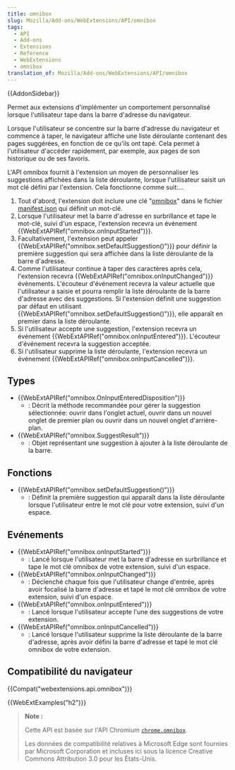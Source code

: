 ```yaml
---
title: omnibox
slug: Mozilla/Add-ons/WebExtensions/API/omnibox
tags:
  - API
  - Add-ons
  - Extensions
  - Reference
  - WebExtensions
  - omnibox
translation_of: Mozilla/Add-ons/WebExtensions/API/omnibox
---
```

{{AddonSidebar}}

Permet aux extensions d'implémenter un comportement personnalisé lorsque l'utilisateur tape dans la barre d'adresse du navigateur.

Lorsque l'utilisateur se concentre sur la barre d'adresse du navigateur et commence à taper, le navigateur affiche une liste déroulante contenant des pages suggérées, en fonction de ce qu'ils ont tapé. Cela permet à l'utilisateur d'accéder rapidement, par exemple, aux pages de son historique ou de ses favoris.

L'API omnibox fournit à l'extension un moyen de personnaliser les suggestions affichées dans la liste déroulante, lorsque l'utilisateur saisit un mot clé défini par l'extension. Cela fonctionne comme suit:...

1.  Tout d'abord, l'extension doit inclure une clé "[omnibox](/fr/docs/Mozilla/Add-ons/WebExtensions/manifest.json/omnibox)" dans le fichier [manifest.json](/fr/docs/Mozilla/Add-ons/WebExtensions/manifest.json) qui définit un mot-clé.
2.  Lorsque l'utilisateur met la barre d'adresse en surbrillance et tape le mot-clé, suivi d'un espace, l'extension recevra un événement  {{WebExtAPIRef("omnibox.onInputStarted")}}.
3.  Facultativement, l'extension peut appeler  {{WebExtAPIRef("omnibox.setDefaultSuggestion()")}} pour définir la première suggestion qui sera affichée dans la liste déroulante de la barre d'adresse.
4.  Comme l'utilisateur continue à taper des caractères après cela, l'extension recevra {{WebExtAPIRef("omnibox.onInputChanged")}} événements. L'écouteur d'événement recevra la valeur actuelle que l'utilisateur a saisie et pourra remplir la liste déroulante de la barre d'adresse avec des suggestions. Si l'extension définit une suggestion par défaut en utilisant {{WebExtAPIRef("omnibox.setDefaultSuggestion()")}}, elle apparaît en premier dans la liste déroulante.
5.  Si l'utilisateur accepte une suggestion, l'extension recevra un événement  {{WebExtAPIRef("omnibox.onInputEntered")}}. L'écouteur d'événement recevra la suggestion acceptée.
6.  Si l'utilisateur supprime la liste déroulante, l'extension recevra un événement {{WebExtAPIRef("omnibox.onInputCancelled")}}.

## Types

- {{WebExtAPIRef("omnibox.OnInputEnteredDisposition")}}
  - : Décrit la méthode recommandée pour gérer la suggestion sélectionnée: ouvrir dans l'onglet actuel, ouvrir dans un nouvel onglet de premier plan ou ouvrir dans un nouvel onglet d'arrière-plan.
- {{WebExtAPIRef("omnibox.SuggestResult")}}
  - : Objet représentant une suggestion à ajouter à la liste déroulante de la barre.

## Fonctions

- {{WebExtAPIRef("omnibox.setDefaultSuggestion()")}}
  - : Définit la première suggestion qui apparaît dans la liste déroulante lorsque l'utilisateur entre le mot clé pour votre extension, suivi d'un espace.

## Evénements

- {{WebExtAPIRef("omnibox.onInputStarted")}}
  - : Lancé lorsque l'utilisateur met la barre d'adresse en surbrillance et tape le mot clé omnibox de votre extension, suivi d'un espace.
- {{WebExtAPIRef("omnibox.onInputChanged")}}
  - : Déclenché chaque fois que l'utilisateur change d'entrée, après avoir focalisé la barre d'adresse et tapé le mot clé omnibox de votre extension, suivi d'un espace.
- {{WebExtAPIRef("omnibox.onInputEntered")}}
  - : Lancé lorsque l'utilisateur accepte l'une des suggestions de votre extension.
- {{WebExtAPIRef("omnibox.onInputCancelled")}}
  - : Lancé lorsque l'utilisateur supprime la liste déroulante de la barre d'adresse, après avoir défini la barre d'adresse et tapé le mot clé omnibox de votre extension.

## Compatibilité du navigateur

{{Compat("webextensions.api.omnibox")}}

{{WebExtExamples("h2")}}

> **Note :**
>
> Cette API est basée sur l'API Chromium [`chrome.omnibox`](https://developer.chrome.com/extensions/omnibox).
>
> Les données de compatibilité relatives à Microsoft Edge sont fournies par Microsoft Corporation et incluses ici sous la licence Creative Commons Attribution 3.0 pour les États-Unis.
